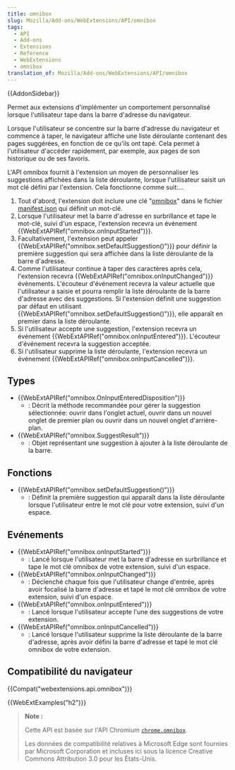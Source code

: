 ```yaml
---
title: omnibox
slug: Mozilla/Add-ons/WebExtensions/API/omnibox
tags:
  - API
  - Add-ons
  - Extensions
  - Reference
  - WebExtensions
  - omnibox
translation_of: Mozilla/Add-ons/WebExtensions/API/omnibox
---
```

{{AddonSidebar}}

Permet aux extensions d'implémenter un comportement personnalisé lorsque l'utilisateur tape dans la barre d'adresse du navigateur.

Lorsque l'utilisateur se concentre sur la barre d'adresse du navigateur et commence à taper, le navigateur affiche une liste déroulante contenant des pages suggérées, en fonction de ce qu'ils ont tapé. Cela permet à l'utilisateur d'accéder rapidement, par exemple, aux pages de son historique ou de ses favoris.

L'API omnibox fournit à l'extension un moyen de personnaliser les suggestions affichées dans la liste déroulante, lorsque l'utilisateur saisit un mot clé défini par l'extension. Cela fonctionne comme suit:...

1.  Tout d'abord, l'extension doit inclure une clé "[omnibox](/fr/docs/Mozilla/Add-ons/WebExtensions/manifest.json/omnibox)" dans le fichier [manifest.json](/fr/docs/Mozilla/Add-ons/WebExtensions/manifest.json) qui définit un mot-clé.
2.  Lorsque l'utilisateur met la barre d'adresse en surbrillance et tape le mot-clé, suivi d'un espace, l'extension recevra un événement  {{WebExtAPIRef("omnibox.onInputStarted")}}.
3.  Facultativement, l'extension peut appeler  {{WebExtAPIRef("omnibox.setDefaultSuggestion()")}} pour définir la première suggestion qui sera affichée dans la liste déroulante de la barre d'adresse.
4.  Comme l'utilisateur continue à taper des caractères après cela, l'extension recevra {{WebExtAPIRef("omnibox.onInputChanged")}} événements. L'écouteur d'événement recevra la valeur actuelle que l'utilisateur a saisie et pourra remplir la liste déroulante de la barre d'adresse avec des suggestions. Si l'extension définit une suggestion par défaut en utilisant {{WebExtAPIRef("omnibox.setDefaultSuggestion()")}}, elle apparaît en premier dans la liste déroulante.
5.  Si l'utilisateur accepte une suggestion, l'extension recevra un événement  {{WebExtAPIRef("omnibox.onInputEntered")}}. L'écouteur d'événement recevra la suggestion acceptée.
6.  Si l'utilisateur supprime la liste déroulante, l'extension recevra un événement {{WebExtAPIRef("omnibox.onInputCancelled")}}.

## Types

- {{WebExtAPIRef("omnibox.OnInputEnteredDisposition")}}
  - : Décrit la méthode recommandée pour gérer la suggestion sélectionnée: ouvrir dans l'onglet actuel, ouvrir dans un nouvel onglet de premier plan ou ouvrir dans un nouvel onglet d'arrière-plan.
- {{WebExtAPIRef("omnibox.SuggestResult")}}
  - : Objet représentant une suggestion à ajouter à la liste déroulante de la barre.

## Fonctions

- {{WebExtAPIRef("omnibox.setDefaultSuggestion()")}}
  - : Définit la première suggestion qui apparaît dans la liste déroulante lorsque l'utilisateur entre le mot clé pour votre extension, suivi d'un espace.

## Evénements

- {{WebExtAPIRef("omnibox.onInputStarted")}}
  - : Lancé lorsque l'utilisateur met la barre d'adresse en surbrillance et tape le mot clé omnibox de votre extension, suivi d'un espace.
- {{WebExtAPIRef("omnibox.onInputChanged")}}
  - : Déclenché chaque fois que l'utilisateur change d'entrée, après avoir focalisé la barre d'adresse et tapé le mot clé omnibox de votre extension, suivi d'un espace.
- {{WebExtAPIRef("omnibox.onInputEntered")}}
  - : Lancé lorsque l'utilisateur accepte l'une des suggestions de votre extension.
- {{WebExtAPIRef("omnibox.onInputCancelled")}}
  - : Lancé lorsque l'utilisateur supprime la liste déroulante de la barre d'adresse, après avoir défini la barre d'adresse et tapé le mot clé omnibox de votre extension.

## Compatibilité du navigateur

{{Compat("webextensions.api.omnibox")}}

{{WebExtExamples("h2")}}

> **Note :**
>
> Cette API est basée sur l'API Chromium [`chrome.omnibox`](https://developer.chrome.com/extensions/omnibox).
>
> Les données de compatibilité relatives à Microsoft Edge sont fournies par Microsoft Corporation et incluses ici sous la licence Creative Commons Attribution 3.0 pour les États-Unis.
